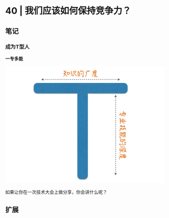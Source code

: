 # 40 | 我们应该如何保持竞争力？

## 笔记

### 成为T型人

**一专多能**

![](./img/40_01.jpg)

如果让你在一次技术大会上做分享，你会讲什么呢？

## 扩展